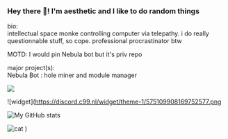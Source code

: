 ### Hey there 👋! I'm aesthetic and I like to do random things  
bio:  
intellectual space monke controlling computer via telepathy. i do really questionnable stuff, so cope. professional procrastinator btw  

MOTD:
I would pin Nebula bot but it's priv repo

major project(s):  
Nebula Bot : hole miner and module manager 

![](https://komarev.com/ghpvc/?username=aesthetic0001)

![widget](https://discord.c99.nl/widget/theme-1/575109908169752577.png

![My GitHub stats](https://github-readme-stats.vercel.app/api?username=aesthetic0001&count_private=true)

![cat](https://user-images.githubusercontent.com/15858616/112492863-05455380-8d58-11eb-9c77-a4535d85f49b.gif)
) 
